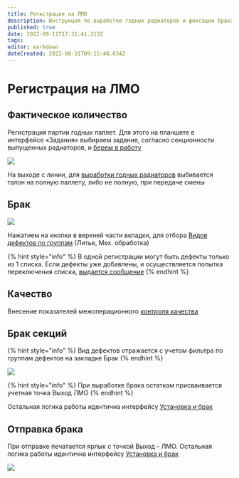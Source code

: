 ```yaml
---
title: Регистрация на ЛМО
description: Инструкция по выработке годных радиаторов и фиксации брака на участке механической обработки (РТ)
published: true
date: 2022-09-11T17:31:41.313Z
tags: 
editor: markdown
dateCreated: 2022-08-31T09:15:40.634Z
---
```


# Регистрация на ЛМО

## Фактическое количество

Регистрация партии годных паллет. Для этого на планшете в интерфейсе «Задания» выбираем задание, согласно секционности выпущенных радиаторов, и [берем в работу](../../uchet-v-prilozhenii-mes/mes-vyrabotka/vyrabotka-produkcii.md#vzyatie-v-rabotu)

![](<../../../../.gitbook/assets/image (739).png>)

На выходе с линии, для [выработки годных радиаторов](../../uchet-v-prilozhenii-mes/mes-vyrabotka/vyrabotka-produkcii.md#zaregistrirovat-vyrabotku) выбивается талон на полную паллету, либо не полную, при передаче смены

## Брак

![](<../../../../.gitbook/assets/image (737).png>)

Нажатием на кнопки в верхней части вкладки, для отбора [Видов дефектов по группам](../../../../upravlenie-kachestvom/nsi/vidy-braka.md) (Литье, Мех. обработка)

{% hint style="info" %}
В одной регистрации могут быть дефекты только из 1 списка. Если дефекты уже добавлены, и осуществляется попытка переключения списка, [выдается сообщение](../../uchet-v-prilozhenii-mes/informacionnye-soobsheniya.md#ochistite-spisok-brakovannykh-edinic-dlya-vybora-drugoi-gruppy-defekta)
{% endhint %}

## &#x20;Качество

Внесение показателей межоперационного [контроля качества](../../uchet-v-prilozhenii-mes/mes-vyrabotka/vyrabotka-produkcii.md#kachestvo)

## Брак секций

{% hint style="info" %}
Вид дефектов отражается с учетом фильтра по группам дефектов на закладке Брак
{% endhint %}

![](<../../../../.gitbook/assets/image (770).png>)

{% hint style="info" %}
При выработке брака остаткам присваивается учетная точка Выход ЛМО
{% endhint %}

Остальная логика работы идентична интерфейсу [Установка и брак](../../uchet-v-prilozhenii-mes/mes-vyrabotka/ustanovka-i-brak.md)

## Отправка брака

При отправке печатается ярлык с точкой Выход - ЛМО. Остальная логика работы идентична интерфейсу [Установка и брак](../../uchet-v-prilozhenii-mes/mes-vyrabotka/ustanovka-i-brak.md#otpravit-brak)

![](<../../../../.gitbook/assets/image (758).png>)

